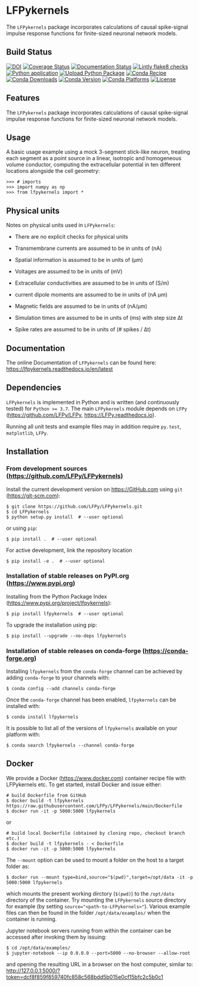 # LFPykernels

The `LFPykernels` package incorporates calculations of causal spike-signal
impulse response functions for finite-sized neuronal network models.


## Build Status

[![DOI](https://zenodo.org/badge/XXXXXXXXXX.svg)](https://zenodo.org/badge/latestdoi/XXXXXXXXXX)
[![Coverage Status](https://coveralls.io/repos/github/LFPy/LFPykernels/badge.svg?branch=main)](https://coveralls.io/github/LFPy/LFPykernels?branch=main)
[![Documentation Status](https://readthedocs.org/projects/lfpykernels/badge/?version=latest)](https://lfpykernels.readthedocs.io/en/latest/?badge=latest)
[![Lintly flake8 checks](https://github.com/LFPy/lfpykernels/workflows/Lintly%20flake8%20checks/badge.svg)](https://github.com/LFPy/LFPykernels/actions?query=workflow%3A%22Lintly+flake8+checks%22)
[![Python application](https://github.com/LFPy/LFPykernels/workflows/Python%20application/badge.svg)](https://github.com/LFPy/LFPykernels/actions?query=workflow%3A%22Python+application%22)
[![Upload Python Package](https://github.com/LFPy/LFPykernels/workflows/Upload%20Python%20Package/badge.svg)](https://pypi.org/project/LFPykernels)
[![Conda Recipe](https://img.shields.io/badge/recipe-lfpykernels-green.svg)](https://anaconda.org/conda-forge/lfpykernels)
[![Conda Downloads](https://img.shields.io/conda/dn/conda-forge/lfpykernels.svg)](https://anaconda.org/conda-forge/lfpykernels)
[![Conda Version](https://img.shields.io/conda/vn/conda-forge/lfpykernels.svg)](https://anaconda.org/conda-forge/lfpykernels)
[![Conda Platforms](https://img.shields.io/conda/pn/conda-forge/lfpykernels.svg)](https://anaconda.org/conda-forge/lfpykernels)
[![License](http://img.shields.io/:license-GPLv3+-green.svg)](http://www.gnu.org/licenses/gpl-3.0.html)


## Features

The `LFPykernels` package incorporates calculations of causal spike-signal
impulse response functions for finite-sized neuronal network models.


## Usage

A basic usage example using a mock 3-segment stick-like neuron,
treating each segment as a point source in a linear, isotropic and homogeneous volume conductor,
computing the extracellular potential in ten different locations
alongside the cell geometry:

    >>> # imports
    >>> import numpy as np
    >>> from lfpykernels import *


## Physical units

Notes on physical units used in `LFPykernels`:

- There are no explicit checks for physical units

- Transmembrane currents are assumed to be in units of (nA)

- Spatial information is assumed to be in units of (µm)

- Voltages are assumed to be in units of (mV)

- Extracellular conductivities are assumed to be in units of (S/m)

- current dipole moments are assumed to be in units of (nA µm)

- Magnetic fields are assumed to be in units of (nA/µm)

- Simulation times are assumed to be in units of (ms) with step size ∆t

- Spike rates are assumed to be in units of (# spikes / ∆t)


## Documentation

The online Documentation of `LFPykernels` can be found here:
https://lfpykernels.readthedocs.io/en/latest


## Dependencies

`LFPykernels` is implemented in Python and is written (and continuously tested) for `Python >= 3.7`.
The main `LFPykernels` module depends on ``LFPy`` (https://github.com/LFPy/LFPy, https://LFPy.readthedocs.io).

Running all unit tests and example files may in addition require `py.test`, `matplotlib`,
`LFPy`.


## Installation

### From development sources (https://github.com/LFPy/LFPykernels)

Install the current development version on https://GitHub.com using `git` (https://git-scm.com):

    $ git clone https://github.com/LFPy/LFPykernels.git
    $ cd LFPykernels
    $ python setup.py install  # --user optional

or using `pip`:

    $ pip install .  # --user optional

For active development, link the repository location

    $ pip install -e .  # --user optional

### Installation of stable releases on PyPI.org (https://www.pypi.org)

Installing from the Python Package Index (https://www.pypi.org/project/lfpykernels):

    $ pip install lfpykernels  # --user optional

To upgrade the installation using pip:

    $ pip install --upgrade --no-deps lfpykernels

### Installation of stable releases on conda-forge (https://conda-forge.org)

Installing `lfpykernels` from the `conda-forge` channel can be achieved by adding `conda-forge` to your channels with:

    $ conda config --add channels conda-forge

Once the `conda-forge` channel has been enabled, `lfpykernels` can be installed with:

    $ conda install lfpykernels

It is possible to list all of the versions of `lfpykernels` available on your platform with:

    $ conda search lfpykernels --channel conda-forge


## Docker

We provide a Docker (https://www.docker.com) container recipe file with LFPykernels etc.
To get started, install Docker and issue either:

    # build Dockerfile from GitHub
    $ docker build -t lfpykernels https://raw.githubusercontent.com/LFPy/LFPykernels/main/Dockerfile
    $ docker run -it -p 5000:5000 lfpykernels


or

    # build local Dockerfile (obtained by cloning repo, checkout branch etc.)
    $ docker build -t lfpykernels - < Dockerfile
    $ docker run -it -p 5000:5000 lfpykernels


The ``--mount`` option can be used to mount a folder on the host to a target folder as:

    $ docker run --mount type=bind,source="$(pwd)",target=/opt/data -it -p 5000:5000 lfpykernels


which mounts the present working dirctory (``$(pwd)``) to the ``/opt/data`` directory of the container.
Try mounting the ``LFPykernels`` source directory for example (by setting ``source="<path-to-LFPykernels>"``).
Various example files can then be found in the folder ``/opt/data/examples/``
when the container is running.

Jupyter notebook servers running from within the
container can be accessed after invoking them by issuing:

    $ cd /opt/data/examples/
    $ jupyter-notebook --ip 0.0.0.0 --port=5000 --no-browser --allow-root


and opening the resulting URL in a browser on the host computer, similar to:
http://127.0.0.1:5000/?token=dcf8f859f859740fc858c568bdd5b015e0cf15bfc2c5b0c1

